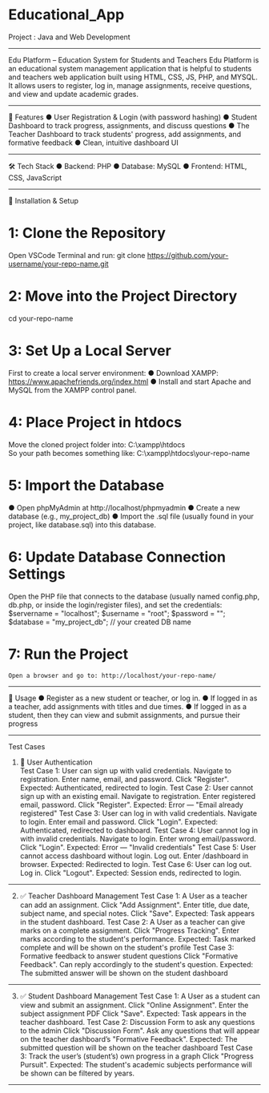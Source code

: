 # Educational_App
Project : Java and Web Development

________________________________________
Edu Platform – Education System for Students and Teachers
Edu Platform is an educational system management application that is helpful to students and teachers web application built using HTML, CSS, JS, PHP, and MYSQL.
It allows users to register, log in, manage assignments, receive questions, and view and update academic grades.
 
 
  
________________________________________
🚀 Features
●	User Registration & Login (with password hashing)
●	Student Dashboard to track progress, assignments, and discuss questions
●	The Teacher Dashboard to track students' progress, add assignments, and formative feedback
●	Clean, intuitive dashboard UI
________________________________________
🛠️ Tech Stack
●	Backend: PHP
●	Database: MySQL
●	Frontend: HTML, CSS, JavaScript
________________________________________

🧪 Installation & Setup
# 1: Clone the Repository
Open VSCode Terminal and run:
	git clone https://github.com/your-username/your-repo-name.git

# 2: Move into the Project Directory
cd your-repo-name

# 3: Set Up a Local Server
First to create a local server environment:
●	Download XAMPP: https://www.apachefriends.org/index.html
●	Install and start Apache and MySQL from the XAMPP control panel.

 # 4: Place Project in htdocs
Move the cloned project folder into:
	C:\xampp\htdocs\
So your path becomes something like:
	C:\xampp\htdocs\your-repo-name

# 5: Import the Database
●	Open phpMyAdmin at http://localhost/phpmyadmin
●	Create a new database (e.g., my_project_db)
●	Import the .sql file (usually found in your project, like database.sql) into this database.

# 6: Update Database Connection Settings
Open the PHP file that connects to the database (usually named config.php, db.php, or inside the login/register files), and set the credentials:
$servername = "localhost";
$username = "root";
$password = "";
$database = "my_project_db"; // your created DB name

# 7: Run the Project
	Open a browser and go to: http://localhost/your-repo-name/
________________________________________
🎯 Usage
●	Register as a new student or teacher, or log in.
●	If logged in as a teacher, add assignments with titles and due times.
●	If logged in as a student, then they can view and submit assignments, and pursue their progress
________________________________________
Test Cases
1.	🔐 User Authentication 	
Test Case 1: User can sign up with valid credentials.
Navigate to registration.
Enter name, email, and password.
Click "Register".
Expected: Authenticated, redirected to login.
Test Case 2: User cannot sign up with an existing email.
Navigate to registration.
Enter registered email, password.
Click "Register".
Expected: Error — "Email already registered"
Test Case 3: User can log in with valid credentials.
Navigate to login.
Enter email and password.
Click "Login".
Expected: Authenticated, redirected to dashboard.
Test Case 4: User cannot log in with invalid credentials.
Navigate to login.
Enter wrong email/password.
Click "Login".
Expected: Error — "Invalid credentials"
Test Case 5: User cannot access dashboard without login.
Log out.
Enter /dashboard in browser.
Expected: Redirected to login.
Test Case 6: User can log out.
Log in.
Click "Logout".
Expected: Session ends, redirected to login.
________________________________________
2.	✅ Teacher Dashboard Management 
Test Case 1: A User as a teacher can add an assignment.
Click "Add Assignment".
Enter title, due date, subject name, and special notes.
Click "Save".
Expected: Task appears in the student dashboard.
Test Case 2: A User as a teacher can give marks on a complete assignment.
Click  "Progress Tracking".
Enter marks according to the student's performance.
Expected: Task marked complete and will be shown on the student's profile
Test Case 3: Formative feedback to answer student questions
Click  "Formative Feedback".
Can reply accordingly to the student's question.
Expected: The submitted answer will be shown on the student dashboard
________________________________________
3.	✅ Student Dashboard Management 
Test Case 1: A User as a student can view and submit an assignment.
Click "Online Assignment".
Enter the subject assignment PDF
Click "Save".
Expected: Task appears in the teacher dashboard.
Test Case 2: Discussion Form to ask any questions to the admin
Click  "Discussion Form".
Ask any questions that will appear on the teacher dashboard’s  "Formative Feedback".
Expected: The submitted question will be shown on the teacher dashboard
Test Case 3: Track the user’s (student’s) own progress in a graph
Click  "Progress Pursuit".
Expected: The student's academic subjects performance will be shown can be filtered by years.
________________________________________


